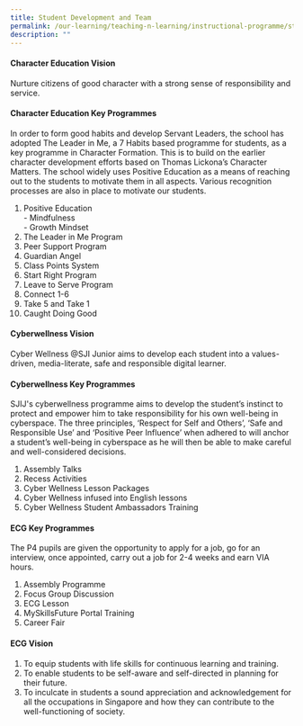 ```yaml
---
title: Student Development and Team
permalink: /our-learning/teaching-n-learning/instructional-programme/student-development-and-team/
description: ""
---
```

<h4><strong>Character Education Vision</strong></h4>
<p>Nurture citizens of good character with a strong sense of responsibility and service.</p>
<h4><strong>Character Education Key Programmes</strong></h4>
<p>In order to form good habits and develop Servant Leaders, the school has adopted The Leader in Me, a 7 Habits based programme for students, as a key programme in Character Formation. This is to build on the earlier character development efforts based on Thomas Lickona’s Character Matters. The school widely uses Positive Education as a means of reaching out to the students to motivate them in all aspects. Various recognition processes are also in place to motivate our students.</p>
<ol>
<li>Positive Education<br>- Mindfulness<br>- Growth Mindset</li>
<li>The Leader in Me Program</li>
<li>Peer Support Program</li>
<li>Guardian Angel</li>
<li>Class Points System</li>
<li>Start Right Program</li>
<li>Leave to Serve Program</li>
<li>Connect 1-6</li>
<li>Take 5 and Take 1</li>
<li>Caught Doing Good</li>
</ol>
<h4><strong>Cyberwellness Vision</strong></h4>
<p>Cyber Wellness @SJI Junior aims to develop each student into a values-driven, media-literate, safe and responsible digital learner.</p>
<div>
<h4><strong>Cyberwellness Key Programmes</strong></h4>
<div>
<p>SJIJ's cyberwellness programme aims to develop the student’s instinct to protect and empower him to take responsibility for his own well-being in cyberspace. The three principles, ‘Respect for Self and Others’, ‘Safe and Responsible Use’ and ‘Positive Peer Influence’ when adhered to will anchor a student’s well-being in cyberspace as he will then be able to make careful and well-considered decisions.</p>
<div>
<ol>
<li>Assembly Talks</li>
<li>Recess Activities</li>
<li>Cyber Wellness Lesson Packages</li>
<li>Cyber Wellness infused into English lessons</li>
<li>Cyber Wellness Student Ambassadors Training</li>
</ol>
<h4><strong>ECG Key Programmes</strong></h4>
<p>The P4 pupils are given the opportunity to apply for a job, go for an interview, once appointed, carry out a job for 2-4 weeks and earn VIA hours.</p>
<ol>
<li>Assembly Programme</li>
<li>Focus Group Discussion</li>
<li>ECG Lesson</li>
<li>MySkillsFuture Portal Training</li>
<li>Career Fair</li>
</ol>
<h4><strong>ECG Vision</strong></h4>
<ol>
<li>To equip students with life skills for continuous learning and training.</li>
<li>To enable students to be self-aware and self-directed in planning for their future.</li>
<li>To inculcate in students a sound appreciation and acknowledgement for all the occupations in Singapore and how they can contribute to the well-functioning of society.</li>
</ol>
</div></div></div>
